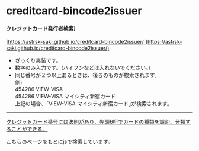 # creditcard-bincode2issuer

#### クレジットカード発行者検索]
[https://astrsk-saki.github.io/creditcard-bincode2issuer/](https://astrsk-saki.github.io/creditcard-bincode2issuer/)
  
  
* ざっくり実装です。
* 数字のみ入力です。(ハイフンなどは入れないでください。)
* 同じ番号が２つ以上あるときは、後ろのものが検索されます。  
例)  
454286 VIEW-VISA  
454286 VIEW-VISA マイシティ新宿カード  
上記の場合、｢VIEW-VISA マイシティ新宿カード｣が検索されます。  



---


[クレジットカード番号には法則があり、先頭6桁でカードの種類を識別、分類することができる。](https://gist.github.com/matsubo/2c91c9cbedf17a490dca)

こちらのページをもとにjsで検索しています。


